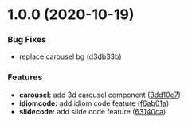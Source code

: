 # 1.0.0 (2020-10-19)


### Bug Fixes

* replace carousel bg ([d3db33b](https://github.com/jixiang3793/homp/commit/d3db33b60848dfd3be1fa6a4d90786a17fb85f1d))


### Features

* **carousel:** add 3d carousel component ([3dd10e7](https://github.com/jixiang3793/homp/commit/3dd10e753a663b0614240ba0761f563d0bbe10de))
* **idiomcode:** add idiom code feature ([f6ab01a](https://github.com/jixiang3793/homp/commit/f6ab01a9455e2412b091132569a089781bd37fd4))
* **slidecode:** add slide code feature ([63140ca](https://github.com/jixiang3793/homp/commit/63140caa287fef524a66cffe5a79e9898424b0d9))
